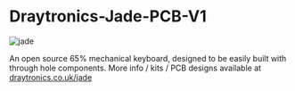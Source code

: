 # Draytronics-Jade-PCB-V1

![jade](https://www.draytronics.co.uk/wp-content/uploads/2020/12/repository-open-graph-template.png)  

An open source 65% mechanical keyboard, designed to be easily built with through hole components. More info / kits / PCB designs available at [draytronics.co.uk/jade](draytronics.co.uk)  

